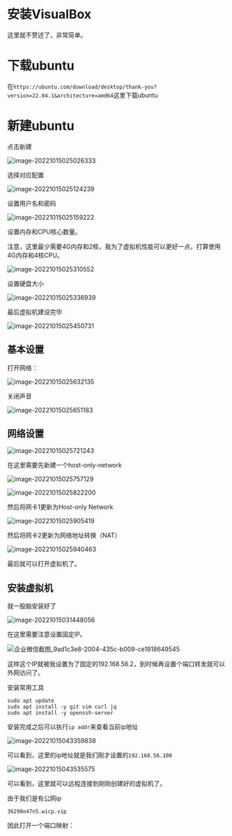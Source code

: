 # 安装VisualBox

这里就不赘述了，非常简单。

# 下载ubuntu

在`https://ubuntu.com/download/desktop/thank-you?version=22.04.1&architecture=amd64`这里下载ubuntu

# 新建ubuntu

点击新建

![image-20221015025026333](https://coachhe-1305181419.cos.ap-guangzhou.myqcloud.com/%E7%A8%8B%E5%BA%8F%E5%91%98/%E5%B7%A5%E5%85%B7/git/image-20221015025026333.png)

选择对应配置

![image-20221015025124239](https://coachhe-1305181419.cos.ap-guangzhou.myqcloud.com/%E7%A8%8B%E5%BA%8F%E5%91%98/%E5%B7%A5%E5%85%B7/git/image-20221015025124239.png)

设置用户名和密码

![image-20221015025159222](https://coachhe-1305181419.cos.ap-guangzhou.myqcloud.com/%E7%A8%8B%E5%BA%8F%E5%91%98/%E5%B7%A5%E5%85%B7/git/image-20221015025159222.png)

设置内存和CPU核心数量。

注意，这里最少需要4G内存和2核，我为了虚拟机性能可以更好一点，打算使用4G内存和4核CPU。

![image-20221015025310552](https://coachhe-1305181419.cos.ap-guangzhou.myqcloud.com/%E7%A8%8B%E5%BA%8F%E5%91%98/%E5%B7%A5%E5%85%B7/git/image-20221015025310552.png)



设置硬盘大小

![image-20221015025336939](https://coachhe-1305181419.cos.ap-guangzhou.myqcloud.com/%E7%A8%8B%E5%BA%8F%E5%91%98/%E5%B7%A5%E5%85%B7/git/image-20221015025336939.png)



最后虚拟机建设完毕

![image-20221015025450731](https://coachhe-1305181419.cos.ap-guangzhou.myqcloud.com/%E7%A8%8B%E5%BA%8F%E5%91%98/%E5%B7%A5%E5%85%B7/git/image-20221015025450731.png)



## 基本设置

打开网络：

![image-20221015025632135](https://coachhe-1305181419.cos.ap-guangzhou.myqcloud.com/%E7%A8%8B%E5%BA%8F%E5%91%98/%E5%B7%A5%E5%85%B7/git/image-20221015025632135.png)



关闭声音

![image-20221015025651183](https://coachhe-1305181419.cos.ap-guangzhou.myqcloud.com/%E7%A8%8B%E5%BA%8F%E5%91%98/%E5%B7%A5%E5%85%B7/git/image-20221015025651183.png)

## 网络设置

![image-20221015025721243](https://coachhe-1305181419.cos.ap-guangzhou.myqcloud.com/%E7%A8%8B%E5%BA%8F%E5%91%98/%E5%B7%A5%E5%85%B7/git/image-20221015025721243.png)

在这里需要先新建一个host-only-network

![image-20221015025757129](https://coachhe-1305181419.cos.ap-guangzhou.myqcloud.com/%E7%A8%8B%E5%BA%8F%E5%91%98/%E5%B7%A5%E5%85%B7/git/image-20221015025757129.png)

![image-20221015025822200](https://coachhe-1305181419.cos.ap-guangzhou.myqcloud.com/%E7%A8%8B%E5%BA%8F%E5%91%98/%E5%B7%A5%E5%85%B7/git/image-20221015025822200.png)

然后将网卡1更新为Host-only Network

![image-20221015025905419](https://coachhe-1305181419.cos.ap-guangzhou.myqcloud.com/%E7%A8%8B%E5%BA%8F%E5%91%98/%E5%B7%A5%E5%85%B7/git/image-20221015025905419.png)

然后将网卡2更新为网络地址转换（NAT）

![image-20221015025940463](https://coachhe-1305181419.cos.ap-guangzhou.myqcloud.com/%E7%A8%8B%E5%BA%8F%E5%91%98/%E5%B7%A5%E5%85%B7/git/image-20221015025940463.png)

最后就可以打开虚拟机了。

## 安装虚拟机

就一股脑安装好了

![image-20221015031448056](https://coachhe-1305181419.cos.ap-guangzhou.myqcloud.com/%E7%A8%8B%E5%BA%8F%E5%91%98/%E5%B7%A5%E5%85%B7/git/image-20221015031448056.png)



在这里需要注意设置固定IP。

![企业微信截图_9ad1c3e8-2004-435c-b009-ce1918649545](https://coachhe-1305181419.cos.ap-guangzhou.myqcloud.com/%E7%A8%8B%E5%BA%8F%E5%91%98/%E5%B7%A5%E5%85%B7/git/%E4%BC%81%E4%B8%9A%E5%BE%AE%E4%BF%A1%E6%88%AA%E5%9B%BE_9ad1c3e8-2004-435c-b009-ce1918649545.png)



这样这个IP就被我设置为了固定的192.168.56.2，到时候再设置个端口转发就可以外网访问了。



安装常用工具

```shell
sudo apt update
sudo apt install -y git vim curl jq
sudo apt install -y openssh-server
```

安装完成之后可以执行`ip addr`来查看当前ip地址

![image-20221015043359838](https://coachhe-1305181419.cos.ap-guangzhou.myqcloud.com/%E7%A8%8B%E5%BA%8F%E5%91%98/%E5%B7%A5%E5%85%B7/git/image-20221015043359838.png)

可以看到，这里的ip地址就是我们刚才设置的`192.168.56.100`

![image-20221015043535575](https://coachhe-1305181419.cos.ap-guangzhou.myqcloud.com/%E7%A8%8B%E5%BA%8F%E5%91%98/%E5%B7%A5%E5%85%B7/git/image-20221015043535575.png)

可以看到，这里就可以远程连接到刚刚创建好的虚拟机了。



由于我们是有公网ip

`36290o47n5.wicp.vip`

因此打开一个端口映射：

